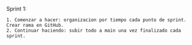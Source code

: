 Sprint 1:

    1. Comenzar a hacer: organizacion por tiempo cada punto de sprint. Crear rama en GitHub.
    2. Continuar haciendo: subir todo a main una vez finalizado cada sprint. 


